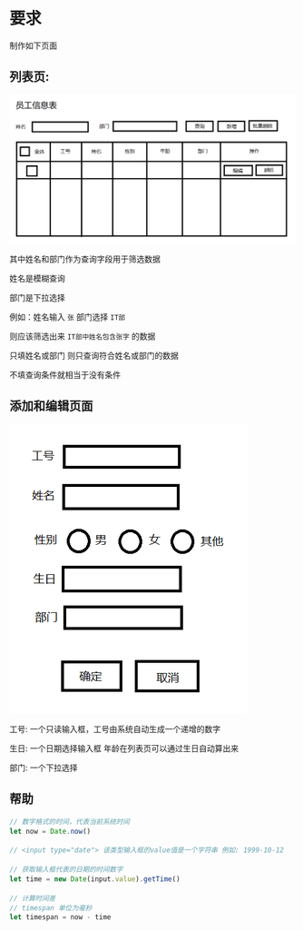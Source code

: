 # 要求

制作如下页面

## 列表页:

![](md-img/2022-12-01-14-19-33.png)

其中姓名和部门作为查询字段用于筛选数据

姓名是模糊查询

部门是下拉选择

例如：姓名输入 `张` 部门选择 `IT部`

则应该筛选出来 `IT部中姓名包含张字` 的数据

只填姓名或部门 则只查询符合姓名或部门的数据

不填查询条件就相当于没有条件

## 添加和编辑页面

![](md-img/2022-12-01-14-27-18.png)

工号: 一个只读输入框，工号由系统自动生成一个递增的数字

生日: 一个日期选择输入框 年龄在列表页可以通过生日自动算出来

部门: 一个下拉选择

## 帮助

```js
// 数字格式的时间，代表当前系统时间
let now = Date.now()

// <input type="date"> 该类型输入框的value值是一个字符串 例如: 1999-10-12

// 获取输入框代表的日期的时间数字
let time = new Date(input.value).getTime()

// 计算时间差
// timespan 单位为毫秒
let timespan = now - time
```